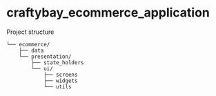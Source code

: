 # craftybay_ecommerce_application

Project structure
```
└── ecommerce/ 
    ├── data 
    └── presentation/ 
        ├── state_holders 
        └── ui/ 
            ├── screens
            ├── widgets 
            └── utils
```